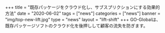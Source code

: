 +++
title = "既存パッケージをクラウド化し、サブスプリクションにする効果的方法"
date = "2020-06-02"
tags = ["news"]
categories = ["news"]
banner = "img/top-new-lift.jpg"
type = "news"
layout = "lift-shift"
+++
GO-Globalは、
既存パッケージソフトのクラウド化を後押しして顧客の流失を防ぎます。